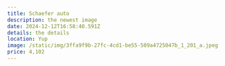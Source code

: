 ```yaml
---
title: Schaefer auto
description: the newest image
date: 2024-12-12T16:58:40.591Z
details: t﻿he details
location: Yup
image: /static/img/3ffa9f9b-27fc-4cd1-be55-509a4725047b_1_201_a.jpeg
price: 4,102
---
```

